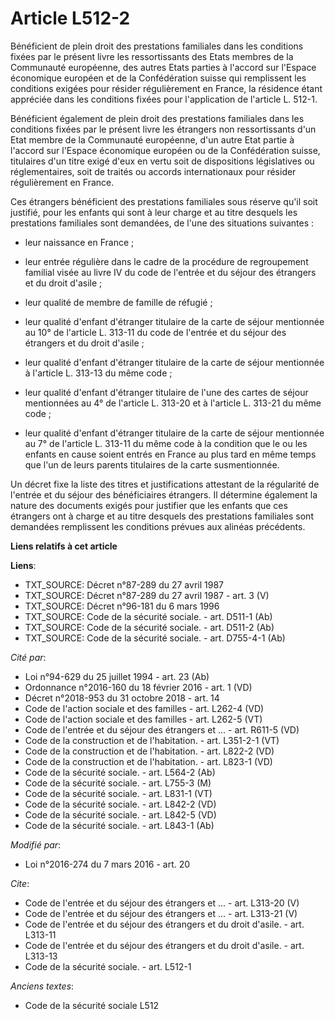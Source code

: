 # Article L512-2

Bénéficient de plein droit des prestations familiales dans les conditions fixées par le présent livre les ressortissants des
Etats membres de la Communauté européenne, des autres Etats parties à l'accord sur l'Espace économique européen et de la
Confédération suisse qui remplissent les conditions exigées pour résider régulièrement en France, la résidence étant
appréciée dans les conditions fixées pour l'application de l'article L. 512-1. 

Bénéficient également de plein droit des prestations familiales dans les conditions fixées par le présent livre les étrangers
non ressortissants d'un Etat membre de la Communauté européenne, d'un autre Etat partie à l'accord sur l'Espace économique
européen ou de la Confédération suisse, titulaires d'un titre exigé d'eux en vertu soit de dispositions législatives ou
réglementaires, soit de traités ou accords internationaux pour résider régulièrement en France. 

Ces étrangers bénéficient des prestations familiales sous réserve qu'il soit justifié, pour les enfants qui sont à leur
charge et au titre desquels les prestations familiales sont demandées, de l'une des situations suivantes :

- leur naissance en France ;

- leur entrée régulière dans le cadre de la procédure de regroupement familial visée au livre IV du code de l'entrée et du
séjour des étrangers et du droit d'asile ;

- leur qualité de membre de famille de réfugié ;

- leur qualité d'enfant d'étranger titulaire de la carte de séjour mentionnée au 10° de l'article L. 313-11 du code de
l'entrée et du séjour des étrangers et du droit d'asile ;

- leur qualité d'enfant d'étranger titulaire de la carte de séjour mentionnée à l'article L. 313-13 du même code ;

- leur qualité d'enfant d'étranger titulaire de l'une des cartes de séjour mentionnées au 4° de l'article L. 313-20 et à
l'article L. 313-21 du même code ;

- leur qualité d'enfant d'étranger titulaire de la carte de séjour mentionnée au 7° de l'article L. 313-11 du même code à la
condition que le ou les enfants en cause soient entrés en France au plus tard en même temps que l'un de leurs parents
titulaires de la carte susmentionnée. 

Un décret fixe la liste des titres et justifications attestant de la régularité de l'entrée et du séjour des bénéficiaires
étrangers. Il détermine également la nature des documents exigés pour justifier que les enfants que ces étrangers ont à
charge et au titre desquels des prestations familiales sont demandées remplissent les conditions prévues aux alinéas
précédents.

**Liens relatifs à cet article**

**Liens**:

  - TXT_SOURCE: Décret n°87-289 du 27 avril 1987
  - TXT_SOURCE: Décret n°87-289 du 27 avril 1987 - art. 3 (V)
  - TXT_SOURCE: Décret n°96-181 du 6 mars 1996
  - TXT_SOURCE: Code de la sécurité sociale. - art. D511-1 (Ab)
  - TXT_SOURCE: Code de la sécurité sociale. - art. D511-2 (Ab)
  - TXT_SOURCE: Code de la sécurité sociale. - art. D755-4-1 (Ab)

_Cité par_:

  - Loi n°94-629 du 25 juillet 1994 - art. 23 (Ab)
  - Ordonnance n°2016-160 du 18 février 2016 - art. 1 (VD)
  - Décret n°2018-953 du 31 octobre 2018 - art. 14
  - Code de l'action sociale et des familles - art. L262-4 (VD)
  - Code de l'action sociale et des familles - art. L262-5 (VT)
  - Code de l'entrée et du séjour des étrangers et ... - art. R611-5 (VD)
  - Code de la construction et de l'habitation. - art. L351-2-1 (VT)
  - Code de la construction et de l'habitation. - art. L822-2 (VD)
  - Code de la construction et de l'habitation. - art. L823-1 (VD)
  - Code de la sécurité sociale. - art. L564-2 (Ab)
  - Code de la sécurité sociale. - art. L755-3 (M)
  - Code de la sécurité sociale. - art. L831-1 (VT)
  - Code de la sécurité sociale. - art. L842-2 (VD)
  - Code de la sécurité sociale. - art. L842-5 (VD)
  - Code de la sécurité sociale. - art. L843-1 (Ab)

_Modifié par_:

  - Loi n°2016-274 du 7 mars 2016 - art. 20

_Cite_:

  - Code de l'entrée et du séjour des étrangers et ... - art. L313-20 (V)
  - Code de l'entrée et du séjour des étrangers et ... - art. L313-21 (V)
  - Code de l'entrée et du séjour des étrangers et du droit d'asile. - art. L313-11
  - Code de l'entrée et du séjour des étrangers et du droit d'asile. - art. L313-13
  - Code de la sécurité sociale. - art. L512-1

_Anciens textes_:

  - Code de la sécurité sociale L512
